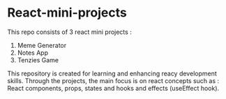 # React-mini-projects

This repo consists of 3 react mini projects :
  1.  Meme Generator
  2.  Notes App
  3.  Tenzies Game
  
This repository is created for learning and enhancing reacy development skills. Through the projects, 
the main focus is on react concepts such as :
  React components, props, states and hooks and effects (useEffect hook).
